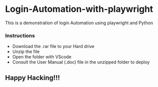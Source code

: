 # Login-Automation-with-playwright
This is a demonstration of login Automation using playwright and Python

### Instructions
- Download the .rar file to your Hard drive
- Unzip the file
- Open the folder with VScode
- Consult the User Manual (.doc) file in the unzipped folder to deploy

## Happy Hacking!!!
